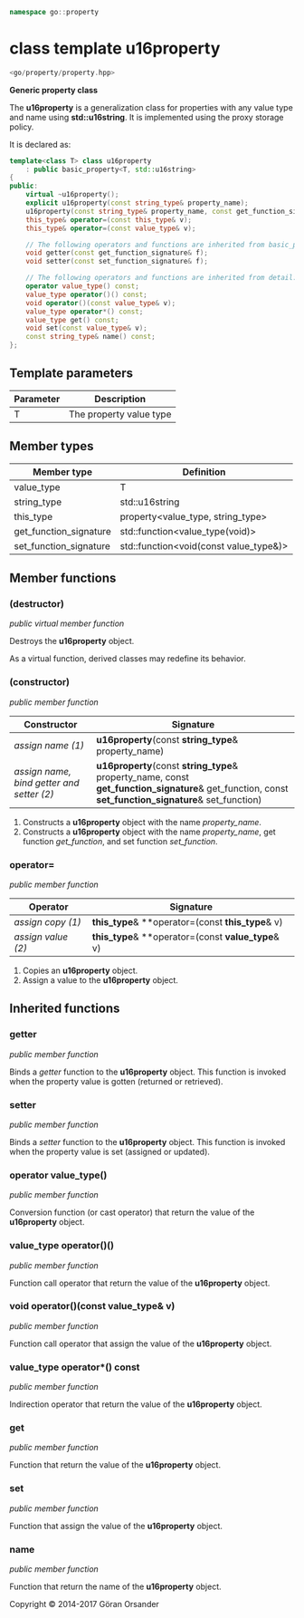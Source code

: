 ```c++
namespace go::property
```

# class template u16property

```c++
<go/property/property.hpp>
```

**Generic property class**

The **u16property** is a generalization class for properties with any value type and name using **std::u16string**.
It is implemented using the proxy storage policy.

It is declared as:

```c++
template<class T> class u16property
    : public basic_property<T, std::u16string>
{
public:
    virtual ~u16property();
    explicit u16property(const string_type& property_name);
    u16property(const string_type& property_name, const get_function_signature& get_function, const set_function_signature& set_function);
    this_type& operator=(const this_type& v);
    this_type& operator=(const value_type& v);

    // The following operators and functions are inherited from basic_property<T, std::u16string>
    void getter(const get_function_signature& f);
    void setter(const set_function_signature& f);

    // The following operators and functions are inherited from detail::property_base<T, policy::proxy<T>, std::u16string>
    operator value_type() const;
    value_type operator()() const;
    void operator()(const value_type& v);
    value_type operator*() const;
    value_type get() const;
    void set(const value_type& v);
    const string_type& name() const;
};
```

## Template parameters

Parameter | Description
-|-
T | The property value type

## Member types

Member type | Definition
-|-
value_type | T
string_type | std::u16string
this_type | property<value_type, string_type>
get_function_signature | std::function<value_type(void)>
set_function_signature | std::function<void(const value_type&)>

## Member functions

### (destructor)

*public virtual member function*

Destroys the **u16property** object.

As a virtual function, derived classes may redefine its behavior.

### (constructor)

*public member function*

Constructor | Signature
-|-
*assign name (1)* | **u16property**(const **string_type**& property_name)
*assign name, bind getter and setter (2)* | **u16property**(const **string_type**& property_name, const **get_function_signature**& get_function, const **set_function_signature**& set_function)

1. Constructs a **u16property** object with the name *property_name*.
2. Constructs a **u16property** object with the name *property_name*, get function *get_function*, and set function *set_function*.

### operator=

*public member function*

Operator | Signature
-|-
*assign copy (1)* | **this_type**& **operator=(const **this_type**& v)
*assign value (2)* | **this_type**& **operator=(const **value_type**& v)

1. Copies an **u16property** object.
2. Assign a value to the **u16property** object.

## Inherited functions

### getter

*public member function*

Binds a *getter* function to the **u16property** object. This function is invoked when the property
value is gotten (returned or retrieved).

### setter

*public member function*

Binds a *setter* function to the **u16property** object. This function is invoked when the property
value is set (assigned or updated).

### operator value_type()

*public member function*

Conversion function (or cast operator) that return the value of the **u16property** object.

### value_type operator()()

*public member function*

Function call operator that return the value of the **u16property** object.

### void operator()(const value_type& v)

*public member function*

Function call operator that assign the value of the **u16property** object.

### value_type operator*() const

*public member function*

Indirection operator that return the value of the **u16property** object.

### get

*public member function*

Function that return the value of the **u16property** object.

### set

*public member function*

Function that assign the value of the **u16property** object.

### name

*public member function*

Function that return the name of the **u16property** object.

Copyright &copy; 2014-2017 Göran Orsander
